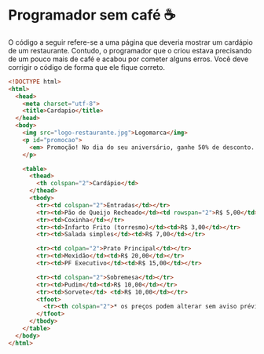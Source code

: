 # Programador sem café ☕

O código a seguir refere-se a uma página que deveria mostrar um cardápio
de um restaurante. Contudo, o programador que o criou estava precisando
de um pouco mais de café e acabou por cometer alguns erros. Você deve
corrigir o código de forma que ele fique correto.

```html
<!DOCTYPE html>
<html>
  <head>
    <meta charset="utf-8">
    <title>Cardapio</title>
  </head>
  <body>
    <img src="logo-restaurante.jpg">Logomarca</img>
    <p id="promocao">
      <em> Promoção! No dia do seu aniversário, ganhe 50% de desconto.
    </p>

    <table>
      <thead>
        <th colspan="2">Cardápio</td>
      </thead>
      <tbody>
        <tr><td colspan="2">Entradas</td></tr>
        <tr><td>Pão de Queijo Recheado</td><td rowspan="2">R$ 5,00</td></tr>
        <tr><td>Coxinha</td></tr>
        <tr><td>Infarto Frito (torresmo)</td><td>R$ 3,00</td></tr>
        <tr><td>Salada simples</td><td>R$ 7,00</td></tr>

        <tr><td colpan="2">Prato Principal</td></tr>
        <tr><td>Mexidão</td><td>R$ 20,00</td></tr>
        <tr><td>PF Executivo</td><td>R$ 15,00</td></tr>

        <tr><td colspan="2">Sobremesa</td></tr>
        <tr><td>Pudim</td><td>R$ 10,00</td></tr>
        <tr><td>Sorvete</td> <td>R$ 10,00</td></tr>      
        <tfoot>
          <tr><th colspan="2">* os preços podem alterar sem aviso prévio</th></tr>
        </tfoot>
      </tbody>
    </table>
  </body>
</html>
```

